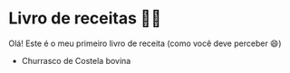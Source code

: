 # Livro de receitas :man_cook:

Olá! Este é o meu primeiro livro de receita (como você deve perceber :smile:)



- Churrasco de Costela bovina
